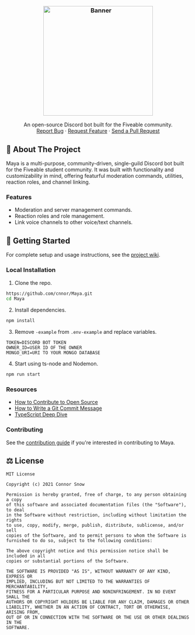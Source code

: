 <br />
<p align="center">
  <h3 align="center"><img src="https://github.com/cnnor/Maya/blob/main/banner.png" alt="Banner" width="300"></h3>

  <p align="center">
    An open-source Discord bot built for the Fiveable community.
    <br />
    <a href="https://github.com/cnnor/Maya/issues">Report Bug</a>
    ·
    <a href="https://github.com/cnnor/Maya/issues">Request Feature</a>
    ·
    <a href="https://github.com/cnnor/Maya/pulls">Send a Pull Request</a>
  </p>
</p>


## 📝 About The Project

Maya is a multi-purpose, community-driven, single-guild Discord bot built for the Fiveable student community. It was built with functionality and customizability in mind, offering featurful moderation commands, utilities, reaction roles, and channel linking.


### Features

* Moderation and server management commands.
* Reaction roles and role management.
* Link voice channels to other voice/text channels.

## 👋 Getting Started

For complete setup and usage instructions, see the [project wiki](https://github.com/cnnor/Maya/wiki).

### Local Installation

1. Clone the repo.
```sh
https://github.com/cnnor/Maya.git
cd Maya
```
2. Install dependencies.
```sh
npm install
```
3. Remove `-example` from `.env-example` and replace variables.
```
TOKEN=DISCORD BOT TOKEN
OWNER_ID=USER ID OF THE OWNER
MONGO_URI=URI TO YOUR MONGO DATABASE
```
4. Start using ts-node and Nodemon.
```sh
npm run start
```

### Resources

* [How to Contribute to Open Source](https://opensource.guide/how-to-contribute/)
* [How to Write a Git Commit Message](https://chris.beams.io/posts/git-commit/)
* [TypeScript Deep Dive](https://basarat.gitbook.io/typescript/)

### Contributing

See the [contribution guide](https://github.com/cnnor/Maya/blob/main/CONTRIBUTING.md) if you're interested in contributing to Maya.

## ⚖️ License

```
MIT License

Copyright (c) 2021 Connor Snow

Permission is hereby granted, free of charge, to any person obtaining a copy
of this software and associated documentation files (the "Software"), to deal
in the Software without restriction, including without limitation the rights
to use, copy, modify, merge, publish, distribute, sublicense, and/or sell
copies of the Software, and to permit persons to whom the Software is
furnished to do so, subject to the following conditions:

The above copyright notice and this permission notice shall be included in all
copies or substantial portions of the Software.

THE SOFTWARE IS PROVIDED "AS IS", WITHOUT WARRANTY OF ANY KIND, EXPRESS OR
IMPLIED, INCLUDING BUT NOT LIMITED TO THE WARRANTIES OF MERCHANTABILITY,
FITNESS FOR A PARTICULAR PURPOSE AND NONINFRINGEMENT. IN NO EVENT SHALL THE
AUTHORS OR COPYRIGHT HOLDERS BE LIABLE FOR ANY CLAIM, DAMAGES OR OTHER
LIABILITY, WHETHER IN AN ACTION OF CONTRACT, TORT OR OTHERWISE, ARISING FROM,
OUT OF OR IN CONNECTION WITH THE SOFTWARE OR THE USE OR OTHER DEALINGS IN THE
SOFTWARE.
```
